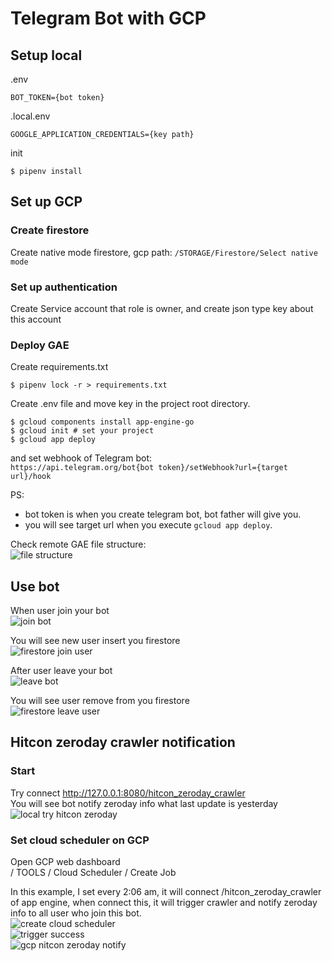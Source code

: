 # Telegram Bot with GCP

## Setup local

.env  

```text
BOT_TOKEN={bot token}
```

.local.env  

```text
GOOGLE_APPLICATION_CREDENTIALS={key path}
```

init  

```shell
$ pipenv install
```

## Set up GCP

### Create firestore

Create native mode firestore, gcp path: `/STORAGE/Firestore/Select native mode`  

### Set up authentication

Create Service account that role is owner, and create json type key about this account  

### Deploy GAE

Create requirements.txt  

```shell
$ pipenv lock -r > requirements.txt
```

Create .env file and move key in the project root directory.  

```shell
$ gcloud components install app-engine-go
$ gcloud init # set your project
$ gcloud app deploy
```

and set webhook of Telegram bot:  
`https://api.telegram.org/bot{bot token}/setWebhook?url={target url}/hook`  

PS:  

* bot token is when you create telegram bot, bot father will give you.
* you will see target url when you execute `gcloud app deploy`.

Check remote GAE file structure:  
![file structure](README_picture/gae_file_structure.png)  

## Use bot

When user join your bot  
![join bot](README_picture/join_bot.PNG)  

You will see new user insert you firestore  
![firestore join user](README_picture/firestore_join_user.PNG)  

After user leave your bot  
![leave bot](README_picture/leave_bot.PNG)  

You will see user remove from you firestore  
![firestore leave user](README_picture/firestore_leave_user.PNG)  


## Hitcon zeroday crawler notification

### Start

Try connect http://127.0.0.1:8080/hitcon_zeroday_crawler  
You will see bot notify zeroday info what last update is yesterday  
![local try hitcon zeroday](README_picture/local_try_hitcon_zeroday.PNG)  

### Set cloud scheduler on GCP

Open GCP web dashboard  
/ TOOLS / Cloud Scheduler / Create Job  

In this example, I set every 2:06 am, it will connect /hitcon_zeroday_crawler of app engine, when connect this, it will trigger crawler and notify zeroday info to all user who join this bot.  
![create cloud scheduler](README_picture/create_cloud_scheduler.png)  
![trigger success](README_picture/trigger_success.png)  
![gcp nitcon zeroday notify](README_picture/gcp_hitcon_zeroday_notify.PNG)  

